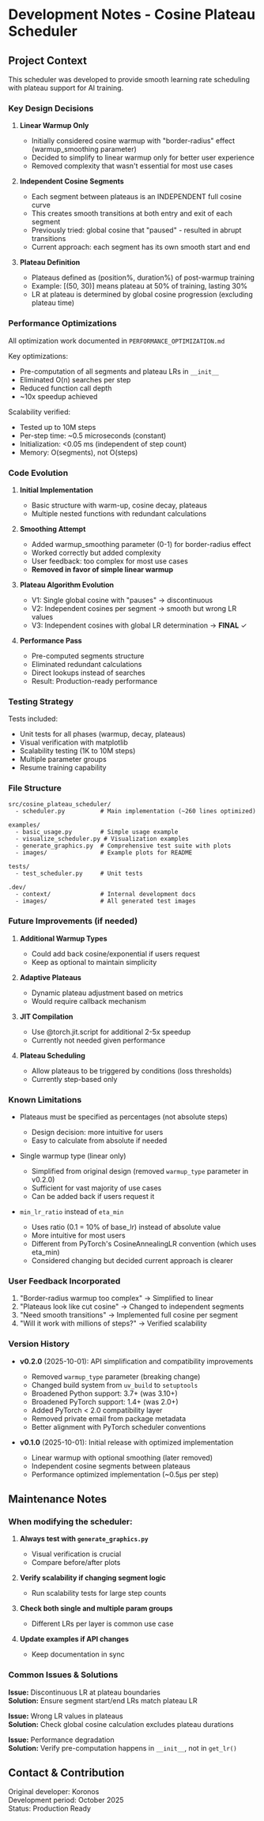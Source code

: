 # Development Notes - Cosine Plateau Scheduler

## Project Context

This scheduler was developed to provide smooth learning rate scheduling with plateau support for AI training.

### Key Design Decisions

1. **Linear Warmup Only**
   - Initially considered cosine warmup with "border-radius" effect (warmup_smoothing parameter)
   - Decided to simplify to linear warmup only for better user experience
   - Removed complexity that wasn't essential for most use cases

2. **Independent Cosine Segments**
   - Each segment between plateaus is an INDEPENDENT full cosine curve
   - This creates smooth transitions at both entry and exit of each segment
   - Previously tried: global cosine that "paused" - resulted in abrupt transitions
   - Current approach: each segment has its own smooth start and end

3. **Plateau Definition**
   - Plateaus defined as (position%, duration%) of post-warmup training
   - Example: [(50, 30)] means plateau at 50% of training, lasting 30%
   - LR at plateau is determined by global cosine progression (excluding plateau time)

### Performance Optimizations

All optimization work documented in `PERFORMANCE_OPTIMIZATION.md`

Key optimizations:
- Pre-computation of all segments and plateau LRs in `__init__`
- Eliminated O(n) searches per step
- Reduced function call depth
- ~10x speedup achieved

Scalability verified:
- Tested up to 10M steps
- Per-step time: ~0.5 microseconds (constant)
- Initialization: <0.05 ms (independent of step count)
- Memory: O(segments), not O(steps)

### Code Evolution

1. **Initial Implementation**
   - Basic structure with warm-up, cosine decay, plateaus
   - Multiple nested functions with redundant calculations

2. **Smoothing Attempt**
   - Added warmup_smoothing parameter (0-1) for border-radius effect
   - Worked correctly but added complexity
   - User feedback: too complex for most use cases
   - **Removed in favor of simple linear warmup**

3. **Plateau Algorithm Evolution**
   - V1: Single global cosine with "pauses" → discontinuous
   - V2: Independent cosines per segment → smooth but wrong LR values
   - V3: Independent cosines with global LR determination → **FINAL** ✓

4. **Performance Pass**
   - Pre-computed segments structure
   - Eliminated redundant calculations
   - Direct lookups instead of searches
   - Result: Production-ready performance

### Testing Strategy

Tests included:
- Unit tests for all phases (warmup, decay, plateaus)
- Visual verification with matplotlib
- Scalability testing (1K to 10M steps)
- Multiple parameter groups
- Resume training capability

### File Structure

```
src/cosine_plateau_scheduler/
  - scheduler.py          # Main implementation (~260 lines optimized)
  
examples/
  - basic_usage.py        # Simple usage example
  - visualize_scheduler.py # Visualization examples
  - generate_graphics.py  # Comprehensive test suite with plots
  - images/               # Example plots for README
  
tests/
  - test_scheduler.py     # Unit tests
  
.dev/
  - context/              # Internal development docs
  - images/               # All generated test images
```

### Future Improvements (if needed)

1. **Additional Warmup Types**
   - Could add back cosine/exponential if users request
   - Keep as optional to maintain simplicity

2. **Adaptive Plateaus**
   - Dynamic plateau adjustment based on metrics
   - Would require callback mechanism

3. **JIT Compilation**
   - Use @torch.jit.script for additional 2-5x speedup
   - Currently not needed given performance

4. **Plateau Scheduling**
   - Allow plateaus to be triggered by conditions (loss thresholds)
   - Currently step-based only

### Known Limitations

- Plateaus must be specified as percentages (not absolute steps)
  - Design decision: more intuitive for users
  - Easy to calculate from absolute if needed

- Single warmup type (linear only)
  - Simplified from original design (removed `warmup_type` parameter in v0.2.0)
  - Sufficient for vast majority of use cases
  - Can be added back if users request it

- `min_lr_ratio` instead of `eta_min`
  - Uses ratio (0.1 = 10% of base_lr) instead of absolute value
  - More intuitive for most users
  - Different from PyTorch's CosineAnnealingLR convention (which uses eta_min)
  - Considered changing but decided current approach is clearer

### User Feedback Incorporated

1. "Border-radius warmup too complex" → Simplified to linear
2. "Plateaus look like cut cosine" → Changed to independent segments
3. "Need smooth transitions" → Implemented full cosine per segment
4. "Will it work with millions of steps?" → Verified scalability

### Version History

- **v0.2.0** (2025-10-01): API simplification and compatibility improvements
  - Removed `warmup_type` parameter (breaking change)
  - Changed build system from `uv_build` to `setuptools`
  - Broadened Python support: 3.7+ (was 3.10+)
  - Broadened PyTorch support: 1.4+ (was 2.0+)
  - Added PyTorch < 2.0 compatibility layer
  - Removed private email from package metadata
  - Better alignment with PyTorch scheduler conventions

- **v0.1.0** (2025-10-01): Initial release with optimized implementation
  - Linear warmup with optional smoothing (later removed)
  - Independent cosine segments between plateaus
  - Performance optimized implementation (~0.5μs per step)

## Maintenance Notes

### When modifying the scheduler:

1. **Always test with `generate_graphics.py`**
   - Visual verification is crucial
   - Compare before/after plots

2. **Verify scalability if changing segment logic**
   - Run scalability tests for large step counts

3. **Check both single and multiple param groups**
   - Different LRs per layer is common use case

4. **Update examples if API changes**
   - Keep documentation in sync

### Common Issues & Solutions

**Issue:** Discontinuous LR at plateau boundaries  
**Solution:** Ensure segment start/end LRs match plateau LR

**Issue:** Wrong LR values in plateaus  
**Solution:** Check global cosine calculation excludes plateau durations

**Issue:** Performance degradation  
**Solution:** Verify pre-computation happens in `__init__`, not in `get_lr()`

## Contact & Contribution

Original developer: Koronos  
Development period: October 2025  
Status: Production Ready



